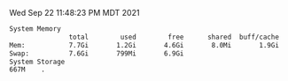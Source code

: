 Wed Sep 22 11:48:23 PM MDT 2021
```bash
System Memory
               total        used        free      shared  buff/cache   available
Mem:           7.7Gi       1.2Gi       4.6Gi       8.0Mi       1.9Gi       6.2Gi
Swap:          7.6Gi       799Mi       6.9Gi
System Storage
667M	.
```
